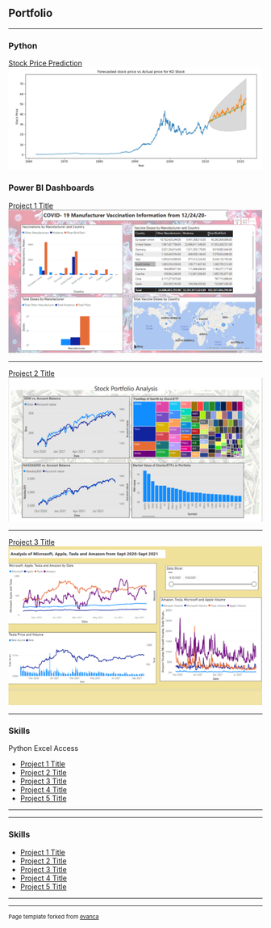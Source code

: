 ## Portfolio

---

### Python 

[Stock Price Prediction](/sample_page)
<img src="images/ko.PNG?raw=true"/>
 
### Power BI Dashboards

[Project 1 Title](/sample_page)
<img src="images/vaccinationbymanufacturer.PNG?raw=true"/>
 
---
[Project 2 Title](/pdf/sample_presentation.pdf)
<img src="images/Stockprofile.PNG?raw=true"/>

---
[Project 3 Title](http://example.com/)
<img src="images/Big4stocks.PNG?raw=true"/>

---

### Skills

Python
Excel
Access


- [Project 1 Title](http://example.com/)
- [Project 2 Title](http://example.com/)
- [Project 3 Title](http://example.com/)
- [Project 4 Title](http://example.com/)
- [Project 5 Title](http://example.com/)

---


---

### Skills

- [Project 1 Title](http://example.com/)
- [Project 2 Title](http://example.com/)
- [Project 3 Title](http://example.com/)
- [Project 4 Title](http://example.com/)
- [Project 5 Title](http://example.com/)

---




---
<p style="font-size:11px">Page template forked from <a href="https://github.com/evanca/quick-portfolio">evanca</a></p>
<!-- Remove above link if you don't want to attibute -->
